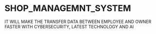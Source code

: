 # SHOP_MANAGEMNT_SYSTEM
IT WILL MAKE THE TRANSFER DATA BETWEEN EMPLOYEE AND OWNER FASTER  WITH CYBERSECURITY, LATEST TECHNOLOGY AND AI
